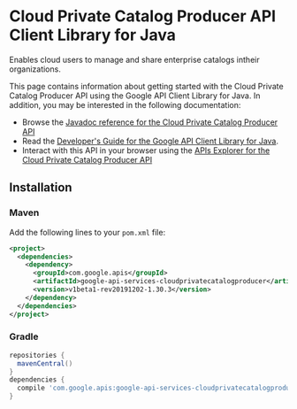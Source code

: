 # Cloud Private Catalog Producer API Client Library for Java

Enables cloud users to manage and share enterprise catalogs intheir organizations.

This page contains information about getting started with the Cloud Private Catalog Producer API
using the Google API Client Library for Java. In addition, you may be interested
in the following documentation:

* Browse the [Javadoc reference for the Cloud Private Catalog Producer API][javadoc]
* Read the [Developer's Guide for the Google API Client Library for Java][google-api-client].
* Interact with this API in your browser using the [APIs Explorer for the Cloud Private Catalog Producer API][api-explorer]

## Installation

### Maven

Add the following lines to your `pom.xml` file:

```xml
<project>
  <dependencies>
    <dependency>
      <groupId>com.google.apis</groupId>
      <artifactId>google-api-services-cloudprivatecatalogproducer</artifactId>
      <version>v1beta1-rev20191202-1.30.3</version>
    </dependency>
  </dependencies>
</project>
```

### Gradle

```gradle
repositories {
  mavenCentral()
}
dependencies {
  compile 'com.google.apis:google-api-services-cloudprivatecatalogproducer:v1beta1-rev20191202-1.30.3'
}
```

[javadoc]: https://googleapis.dev/java/google-api-services-cloudprivatecatalogproducer/latest/index.html
[google-api-client]: https://github.com/googleapis/google-api-java-client/
[api-explorer]: https://developers.google.com/apis-explorer/#p/cloudprivatecatalogproducer/v1/
